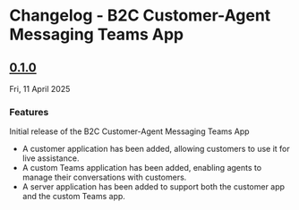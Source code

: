 # Changelog - B2C Customer-Agent Messaging Teams App

## [0.1.0](https://github.com/Azure-Samples/communication-services-messaging-teams-app)

Fri, 11 April 2025

### Features

Initial release of the B2C Customer-Agent Messaging Teams App

- A customer application has been added, allowing customers to use it for live assistance.
- A custom Teams application has been added, enabling agents to manage their conversations with customers.
- A server application has been added to support both the customer app and the custom Teams app.
